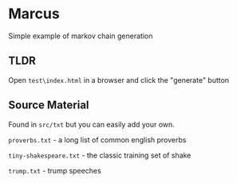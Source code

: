
# Marcus

Simple example of markov chain generation

## TLDR

Open `test\index.html` in a browser and click the "generate" button

## Source Material 

Found in `src/txt` but you can easily add your own.

`proverbs.txt` - a long list of common english proverbs

`tiny-shakespeare.txt` - the classic training set of shake

`trump.txt` - trump speeches
